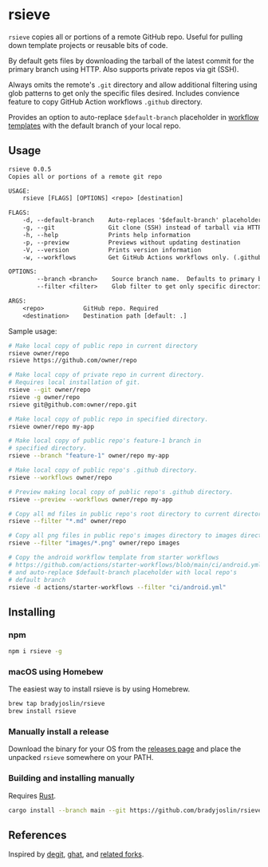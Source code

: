 # rsieve

`rsieve` copies all or portions of a remote GitHub repo. Useful for pulling down template projects or reusable bits of code.

By default gets files by downloading the tarball of the latest commit for the primary branch using HTTP. Also supports private repos via git (SSH).

Always omits the remote's `.git` directory and allow additional filtering using glob patterns to get only the specific files desired. Includes convience feature to copy GitHub Action workflows `.github` directory.

Provides an option to auto-replace `$default-branch` placeholder in [workflow templates](https://docs.github.com/en/actions/learn-github-actions/sharing-workflows-with-your-organization) with the default branch of your local repo.

## Usage

```txt
rsieve 0.0.5
Copies all or portions of a remote git repo

USAGE:
    rsieve [FLAGS] [OPTIONS] <repo> [destination]

FLAGS:
    -d, --default-branch    Auto-replaces '$default-branch' placeholders
    -g, --git               Git clone (SSH) instead of tarball via HTTP
    -h, --help              Prints help information
    -p, --preview           Previews without updating destination
    -V, --version           Prints version information
    -w, --workflows         Get GitHub Actions workflows only. (.github directory)

OPTIONS:
        --branch <branch>    Source branch name.  Defaults to primary branch
        --filter <filter>    Glob filter to get only specific directories and files

ARGS:
    <repo>           GitHub repo. Required
    <destination>    Destination path [default: .]
```

Sample usage:

```sh
# Make local copy of public repo in current directory
rsieve owner/repo
rsieve https://github.com/owner/repo

# Make local copy of private repo in current directory.
# Requires local installation of git.
rsieve --git owner/repo
rsieve -g owner/repo
rsieve git@github.com:owner/repo.git

# Make local copy of public repo in specified directory.
rsieve owner/repo my-app

# Make local copy of public repo's feature-1 branch in
# specified directory.
rsieve --branch "feature-1" owner/repo my-app

# Make local copy of public repo's .github directory.
rsieve --workflows owner/repo

# Preview making local copy of public repo's .github directory.
rsieve --preview --workflows owner/repo my-app

# Copy all md files in public repo's root directory to current directory.
rsieve --filter "*.md" owner/repo

# Copy all png files in public repo's images directory to images directory
rsieve --filter "images/*.png" owner/repo images

# Copy the android workflow template from starter workflows
# https://github.com/actions/starter-workflows/blob/main/ci/android.yml
# and auto-replace $default-branch placeholder with local repo's
# default branch
rsieve -d actions/starter-workflows --filter "ci/android.yml"
```

## Installing

### npm

```bash
npm i rsieve -g
```

### macOS using Homebew

The easiest way to install rsieve is by using Homebrew.

```bash
brew tap bradyjoslin/rsieve
brew install rsieve
```

### Manually install a release

Download the binary for your OS from the [releases page](https://github.com/bradyjoslin/rsieve/releases) and place the unpacked `rsieve` somewhere on your PATH.

### Building and installing manually

Requires [Rust](https://www.rust-lang.org/tools/install).

```bash
cargo install --branch main --git https://github.com/bradyjoslin/rsieve
```

## References

Inspired by [degit](https://github.com/tiged/tiged), [ghat](https://github.com/fregante/ghat), and [related forks](https://github.com/psnszsn/degit-rs).
